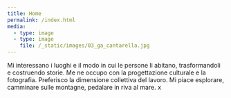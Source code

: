 ```yaml
---
title: Home
permalink: /index.html
media:
  - type: image
  - type: image
    file: /_static/images/03_ga_cantarella.jpg
---
```

Mi interessano i luoghi e il modo in cui le persone li abitano, trasformandoli e costruendo storie. Me ne occupo con la progettazione culturale e la fotografia. Preferisco la dimensione collettiva del lavoro. Mi piace esplorare, camminare sulle montagne, pedalare in riva al mare. x
